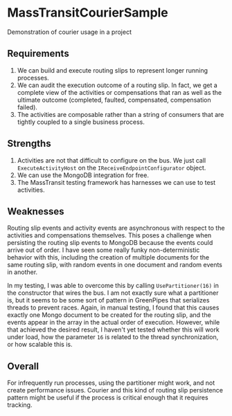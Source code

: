 # MassTransitCourierSample
Demonstration of courier usage in a project

## Requirements
1. We can build and execute routing slips to represent longer running processes.
2. We can audit the execution outcome of a routing slip. In fact, we get a complete view of the activities or compensations that ran as well as the ultimate outcome (completed, faulted, compensated, compensation failed).
3. The activities are composable rather than a string of consumers that are tightly coupled to a single business process.

## Strengths
1. Activities are not that difficult to configure on the bus. We just call `ExecuteActivityHost` on the `IReceiveEndpointConfigurator` object.
2. We can use the MongoDB integration for free.
3. The MassTransit testing framework has harnesses we can use to test activities.

## Weaknesses
Routing slip events and activity events are asynchronous with respect to the activities and compensations themselves. This poses a challenge when persisting the routing slip events to MongoDB because the events could arrive out of order. I have seen some really funky non-deterministic behavior with this, including the creation of multiple documents for the same routing slip, with random events in one document and random events in another.

In my testing, I was able to overcome this by calling `UsePartitioner(16)` in the constructor that wires the bus. I am not exactly sure what a partitioner is, but it seems to be some sort of pattern in GreenPipes that serializes threads to prevent races. Again, in manual testing, I found that this causes exactly one Mongo document to be created for the routing slip, and the events appear in the array in the actual order of execution. However, while that achieved the desired result, I haven't yet tested whether this will work under load, how the parameter `16` is related to the thread synchronization, or how scalable this is.

## Overall
For infrequently run processes, using the partitioner might work, and not create performance issues. Courier and this kind of routing slip persistence pattern might be useful if the process is critical enough that it requires tracking.
